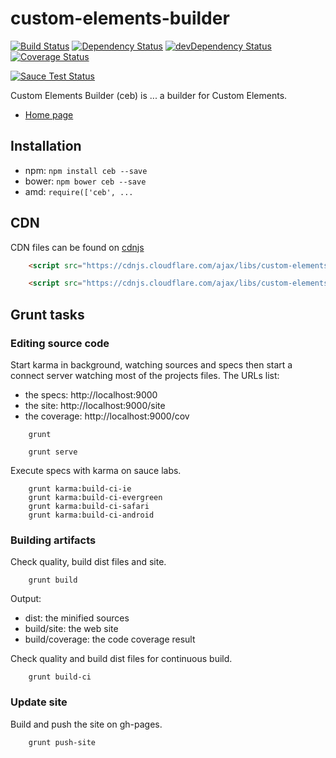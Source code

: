 # custom-elements-builder

[![Build Status](https://travis-ci.org/tmorin/custom-elements-builder.svg)](https://travis-ci.org/tmorin/custom-elements-builder)
[![Dependency Status](https://david-dm.org/tmorin/custom-elements-builder.png)](https://david-dm.org/tmorin/custom-elements-builder)
[![devDependency Status](https://david-dm.org/tmorin/custom-elements-builder/dev-status.png)](https://david-dm.org/tmorin/custom-elements-builder#info=devDependencies)
[![Coverage Status](https://coveralls.io/repos/tmorin/custom-elements-builder/badge.svg)](https://coveralls.io/r/tmorin/custom-elements-builder)

[![Sauce Test Status](https://saucelabs.com/browser-matrix/customelementbuilder.svg)](https://saucelabs.com/u/customelementbuilder)

Custom Elements Builder (ceb) is ... a builder for Custom Elements.

- [Home page](http://tmorin.github.io/custom-elements-builder/)

## Installation

- npm: `npm install ceb --save`
- bower: `npm bower ceb --save`
- amd: `require(['ceb', ...`

## CDN

CDN files can be found on [cdnjs](https://cdnjs.com/libraries/custom-elements-builder)
```html
    <script src="https://cdnjs.cloudflare.com/ajax/libs/custom-elements-builder/0.1.0/ceb.min.js"></script>
```
```html
    <script src="https://cdnjs.cloudflare.com/ajax/libs/custom-elements-builder/0.1.0/ceb-feature-template.min.js"></script>
```

## Grunt tasks

### Editing source code

Start karma in background, watching sources and specs then
start a connect server watching most of the projects files. The URLs list:
- the specs: http://localhost:9000
- the site: http://localhost:9000/site
- the coverage: http://localhost:9000/cov
```shell
    grunt
```
```shell
    grunt serve
```

Execute specs with karma on sauce labs.
```shell
    grunt karma:build-ci-ie
    grunt karma:build-ci-evergreen
    grunt karma:build-ci-safari
    grunt karma:build-ci-android
```

### Building artifacts

Check quality, build dist files and site.
```shell
    grunt build
```
Output:
- dist: the minified sources
- build/site: the web site
- build/coverage: the code coverage result

Check quality and build dist files for continuous build.
```shell
    grunt build-ci
```

### Update site

Build and push the site on gh-pages.
```shell
    grunt push-site
```
